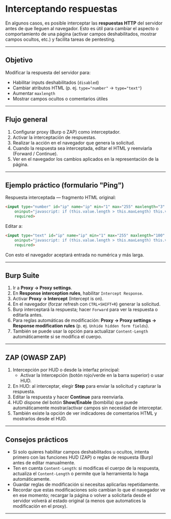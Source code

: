 # Interceptando respuestas

En algunos casos, es posible interceptar las **respuestas HTTP** del servidor antes de que lleguen al navegador. Esto es útil para cambiar el aspecto o comportamiento de una página (activar campos deshabilitados, mostrar campos ocultos, etc.) y facilita tareas de pentesting.

---

## Objetivo
Modificar la respuesta del servidor para:
- Habilitar inputs deshabilitados (`disabled`)
- Cambiar atributos HTML (p. ej. `type="number"` → `type="text"`)
- Aumentar `maxlength`
- Mostrar campos ocultos o comentarios útiles

---

## Flujo general
1. Configurar proxy (Burp o ZAP) como interceptador.
2. Activar la interceptación de respuestas.
3. Realizar la acción en el navegador que genera la solicitud.
4. Cuando la respuesta sea interceptada, editar el HTML y reenviarla (Forward / Continue).
5. Ver en el navegador los cambios aplicados en la representación de la página.

---

## Ejemplo práctico (formulario "Ping")

Respuesta interceptada — fragmento HTML original:

```html
<input type="number" id="ip" name="ip" min="1" max="255" maxlength="3"
    oninput="javascript: if (this.value.length > this.maxLength) this.value = this.value.slice(0, this.maxLength);"
    required>
```

Editar a:

```html
<input type="text" id="ip" name="ip" min="1" max="255" maxlength="100"
    oninput="javascript: if (this.value.length > this.maxLength) this.value = this.value.slice(0, this.maxLength);"
    required>
```

Con esto el navegador aceptará entrada no numérica y más larga.

---

## Burp Suite

1. Ir a **Proxy → Proxy settings**.
2. En **Response interception rules**, habilitar `Intercept Response`.
3. Activar **Proxy → Intercept** (Intercept is on).
4. En el navegador (forzar refresh con `CTRL+SHIFT+R`) generar la solicitud.
5. Burp interceptará la respuesta; hacer `Forward` para ver la respuesta o editarla antes.
6. Para reglas automáticas de modificación: **Proxy → Proxy settings → Response modification rules** (p. ej. `Unhide hidden form fields`).
7. También se puede usar la opción para actualizar `Content-Length` automáticamente si se modifica el cuerpo.

---

## ZAP (OWASP ZAP)

1. Intercepción por HUD o desde la interfaz principal:
   - Activar la Intercepción (botón rojo/verde en la barra superior) o usar HUD.
2. En HUD: al interceptar, elegir **Step** para enviar la solicitud y capturar la respuesta.
3. Editar la respuesta y hacer **Continue** para reenviarla.
4. HUD dispone del botón **Show/Enable** (bombilla) que puede automáticamente mostrar/activar campos sin necesidad de interceptar.
5. También existe la opción de ver indicadores de comentarios HTML y mostrarlos desde el HUD.

---

## Consejos prácticos

- Si solo quieres habilitar campos deshabilitados u ocultos, intenta primero con las funciones HUD (ZAP) o reglas de respuesta (Burp) antes de editar manualmente.
- Ten en cuenta `Content-Length`: si modificas el cuerpo de la respuesta, actualiza el `Content-Length` o permite que la herramienta lo haga automáticamente.
- Guardar reglas de modificación si necesitas aplicarlas repetidamente.
- Recordar que estas modificaciones solo cambian lo que el navegador ve en ese momento; recargar la página o volver a solicitarla desde el servidor volverá al estado original (a menos que automatices la modificación en el proxy).

---
